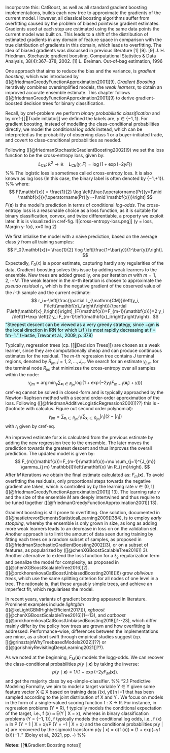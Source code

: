 Incorporate this: 
CatBoost, as well as all standard gradient boosting implementations, builds each new tree to approximate the gradients of the current model. However, all classical boosting algorithms suffer from overfitting caused by the problem of biased pointwise gradient estimates. Gradients used at each step are estimated using the same data points the current model was built on. This leads to a shift of the distribution of estimated gradients in any domain of feature space in comparison with the true distribution of gradients in this domain, which leads to overfitting. The idea of biased gradients was discussed in previous literature [1] [9]. [9] J. H. Friedman. Stochastic gradient boosting. Computational Statistics & Data Analysis, 38(4):367–378, 2002. [1] L. Breiman. Out-of-bag estimation, 1996



One approach that aims to reduce the bias and the variance, is *gradient boosting*, which was introduced by ([[@friedmanGreedyFunctionApproximation2001]]9). *Gradient Boosting* iteratively combines oversimplified models, the *weak learners*, to obtain an improved accurate ensemble estimate. This chapter follows ([[@friedmanGreedyFunctionApproximation2001]]9) to derive gradient-boosted decision trees for binary classification.

Recall, by cref-problem we perform *binary probabilistic classification* and by cref-[[🔢Trade initiator]] we defined the labels are, $y \in \{-1,1\}$. For gradient boosting, instead of modelling the class-conditional probabilities directly, we model the conditional *log odds* instead, which can be interpreted as the probability of observing class $1$ or a buyer-initiated trade, and covert to class-conditional probabilities as needed.

Following ([[@friedmanStochasticGradientBoosting2002]]9) we set the loss function to be the cross-entropy loss, given by:
$$
L_{\mathrm{CE}} \colon \mathbb{R}^2 \to \mathbb{R} \quad L_{\mathrm{CE}}(y, F) = \log(1+\exp(-2yF))
$$
%%
The logistic loss is sometimes called cross-entropy loss. It is also known as log loss (In this case, the binary label is often denoted by {−1,+1}).
%%
where:
$$
	F(\mathbf{x}) = \frac{1}{2} \log \left[\frac{\operatorname{Pr}(y=1\mid \mathbf{x})}{\operatorname{Pr}(y=-1\mid \mathbf{x})}\right]
$$
$F(\mathbf{x})$ is the model's prediction in terms of conditional *log-odds*. The cross-entropy loss is a reasonable choice as a loss function, as it is suitable for binary classification, convex, and twice differentiable, a property we exploit later. It is is visualized in cref-fig.
![[cross-entropy-loss.png]]
(y = loss, Margin y-f(x), x=0 log 2)

We first intialise the model with a naïve prediction, based on the average class $\bar{y}$ from all training samples:
$$
F_0(\mathbf{x})= \frac{1}{2} \log \left[\frac{1+\bar{y}}{1-\bar{y}}\right].
$$
Expectedly, $F_0(x)$ is a poor estimate, capturing hardly any regularities of the data. Gradient-boosting solves this issue by adding weak learners to the ensemble. New trees are added greedily,  one per iteration $m$ with $m=1,2,\cdots M$. The weak learner in the $m$-th iteration is chosen to approximate the *pseudo residual* $r_i$, which is the negative gradient of the observed value of the $i$-th sample and the current estimate:
$$
r_i=-\left[\frac{\partial L_{\mathrm{CM}}\left(y_i, F\left(\mathbf{x}_i\right)\right)}{\partial F\left(\mathbf{x}_i\right)}\right]_{F(\mathbf{x})=F_{m-1}(\mathbf{x})}=2 y_i /\left(1+\exp \left(2 y_i F_{m-1}\left(\mathbf{x}_i\right)\right)\right) .
$$
<mark style="background: #ABF7F7A6;">“Steepest descent can be viewed as a very greedy strategy, since −gm is the local direction in IRN for which L(f ) is most rapidly decreasing at f = fm−1.” (Hastie, Trevor et al., 2009, p. 378)</mark>

Typically, regression trees (cp. [[🎄Decision Trees]]) are chosen as a weak learner, since they are computationally cheap and can produce continuous estimates for the residual. The $m$-th regression tree contains $J$ terminal regions, denoted by $R_{j m}, j=1,2, \ldots, J_{m}$. We search for an estimate $\gamma_{j,m}$ for the terminal node $R_{jm}$ that minimizes the cross-entropy over all samples within the node:
$$
\gamma_{j m}=\arg \min _\gamma \sum_{\mathbf{x}_i \in R_{j m}} \log \left(1+\exp \left(-2 y_i\left(F_{m-1}\left(\mathbf{x}_i\right)+\gamma\right)\right)\right)
$$
cref-eq cannot be solved in closed-form and is typically approached by the Newton-Raphson method with a second order-order approximation of the loss. Following ([[@friedmanAdditiveLogisticRegression2000]]??) this is -(footnote with calculus. Figure out second order polynomial):
$$
\gamma_{j m}=\sum_{\mathbf{x}_i \in R_{j m}} r_i / \sum_{\mathbf{x}_i \in R_{j m}}\left|r_i\right|\left(2-\left|r_i\right|\right)
$$
with $r_i$ given by cref-eq.

An improved estimate for $\mathbf{x}$ is calculated from the previous estimate by adding the new regression tree to the ensemble. The later moves the prediction towards the greatest descent and thus improves the overall prediction. The updated model is given by:
$$
F_{m}(\mathbf{x})=F_{m-1}(\mathbf{x})+\nu \sum_{j=1}^{J_{m}} \gamma_{j m} \mathbb{I}\left(\mathbf{x} \in R_{j m}\right).
$$
After $M$ iterations we obtain the final estimate calculated as: $F_m(\mathbf{x})$. To avoid overfitting the residuals, only proportional steps towards the negative gradient are taken, which is controlled by by the learning rate $\nu \in \left(0, 1\right]$ ([[@friedmanGreedyFunctionApproximation2001]] 13). The learning rate $\nu$ and the size of the ensemble $M$ are deeply intertwined and thus require to be tuned together ([[@friedmanGreedyFunctionApproximation2001]] 13). 

Gradient boosting is still prone to overfitting. One solution, documented in ([[@hastietrevorElementsStatisticalLearning2009]]384), is to employ *early stopping*, whereby the ensemble is only grown in size, as long as adding more weak learners leads to an decrease in loss on on the validation set. Another approach is to limit the amount of data seen during training by fitting each trees on a random subset of samples, as proposed in ([[@friedmanStochasticGradientBoosting2002]]3), or on a subset of features, as popularized by ([[@chenXGBoostScalableTree2016]] 3). Another alternative to extend the loss function for a $\ell_2$ regularization term and penalize the model for complexity, as proposed in ([[@chenXGBoostScalableTree2016]]2).  ([[@prokhorenkovaCatBoostUnbiasedBoosting2018]]6) grow *oblivious trees*, which use the same splitting criterion for all nodes of one level in a tree. The rationale is, that these arguably simple trees, and achieve an imperfect fit, which regularises the model.

In recent years, variants of gradient boosting appeared in literature. Prominent examples include *lightgbm* ([[@keLightGBMHighlyEfficient2017]]), *xgboost* ([[@chenXGBoostScalableTree2016]]1--13), and *catboost* ([[@prokhorenkovaCatBoostUnbiasedBoosting2018]]1--23), which differ mainly differ by the policy how trees are grown and how overfitting is addressed. Performance-wise, differences between the implementations are minor, as a short swift through empirical studies suggest (cp. [[@grinsztajnWhyTreebasedModels2022]]??) or ([[@gorishniyRevisitingDeepLearning2021]]??).

As we noted at the beginning, $F_M(\mathbf{x})$ models the logg-odds. We can recover the class-conditional probabilities $p(y \mid \mathbf{x})$ by taking the inverse:
$$
p(y \mid \mathbf{x}) = 1 /\left(1+\exp(-2yF_M(\mathbf{x})\right).
$$
and get the majority class by eq-simple-classifier. 
%%
“2.1 Predictive Modeling Formally, we aim to model a target variable Y ∈ Y given some feature vector X ∈ X based on training data {(xi, yi)}n i=1 that has been sampled according to the joint distribution of X and Y . We focus on models in the form of a single-valued scoring function f : X → R. For instance, in regression problems (Y = R), f typically models the conditional expectation of the target, i.e., f (x) ≈ E(Y | X = x), whereas in binary classification problems (Y = {−1, 1}), f typically models the conditional log odds, i.e., f (x) ≈ ln P (Y = 1 | X = x)/P (Y = −1 | X = x) and the conditional probabilities p(y | x) are recovered by the sigmoid transform p(y | x) = σ(f (x)) = (1 + exp(−yf (x)))−1 .” (Boley et al., 2021, pp. -)
%%

**Notes:**
[[🐈Gradient Boosting notes]]
